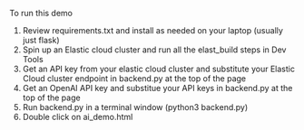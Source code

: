 To run this demo
1. Review requirements.txt and install as needed on your laptop (usually just flask)
2. Spin up an Elastic cloud cluster and run all the elast_build steps in Dev Tools
4. Get an API key from your elastic cloud cluster and substitute your Elastic Cloud cluster endpoint in backend.py at the top of the page
5. Get an OpenAI API key and substitue your API keys in backend.py at the top of the page
8. Run backend.py in a terminal window (python3 backend.py)
9. Double click on ai_demo.html
